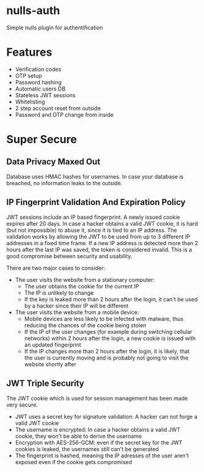 # nulls-auth
Simple nulls plugin for authentification

# Features
* Verification codes
* OTP setup
* Password hashing
* Automatic users DB
* Stateless JWT sessions
* Whitelisting
* 2 step account reset from outside
* Password and OTP change from inside

# Super Secure
## Data Privacy Maxed Out
Database uses HMAC hashes for usernames.
In case your database is breached,
no information leaks to the outside.

## IP Fingerprint Validation And Expiration Policy
JWT sessions include an IP based fingerprint.
A newly issued cookie expires after 20 days.
In case a hacker obtains a valid JWT cookie,
it is hard (but not impossible) to abuse it,
since it is tied to an IP address.
The validation works by allowing the JWT to be
used from up to 3 different IP addresses in a
fixed time frame. If a new IP address is
detected more than 2 hours after the last IP
was saved, the token is considered invalid.
This is a good compromise between security
and usability.

There are two major cases to consider:
* The user visits the website from a stationary computer:
  * The user obtains the cookie for the current IP
  * The IP is unlikely to change
  * If the key is leaked more than 2 hours
    after the login, it can't be used by a hacker
    since their IP will be different
* The user visits the website from a mobile device:
  * Mobile devices are less likely to be infected with malware,
    thus reducing the chances of the cookie being stolen
  * If the IP of the user changes (for example during switching
    cellular networks) within 2 hours after the login,
    a new cookie is issued with an updated fingerprint
  * If the IP changes more than 2 hours after the login,
    it is likely, that the user is currently moving
    and is probably not going to visit the website shortly after

## JWT Triple Security
The JWT cookie which is used for session
management has been made very secure.
* JWT uses a secret key for signature validation:
  A hacker can not forge a valid JWT cookie
* The username is encrypted:
  In case a hacker obtains a valid JWT cookie,
  they won't be able to derive the username
* Encryption with AES-256-GCM: even if the secret key
  for the JWT cookies is leaked, the usernames still
  can't be generated
* The fingerprint is hashed, meaning the IP
  adresses of the user aren't exposed even
  if the cookie gets compromised
